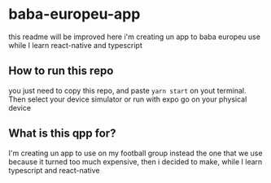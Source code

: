 # baba-europeu-app

this readme will be improved
here i'm creating un app to baba europeu use
while I learn react-native and typescript

## How to run this repo

you just need to copy this repo, and paste `yarn start` on yout terminal. Then select your device simulator or run with expo go on your physical device

## What is this qpp for?

I'm creating un app to use on my football group instead the one that we use because it turned too much expensive, then i decided to make, while I learn typescript and react-native